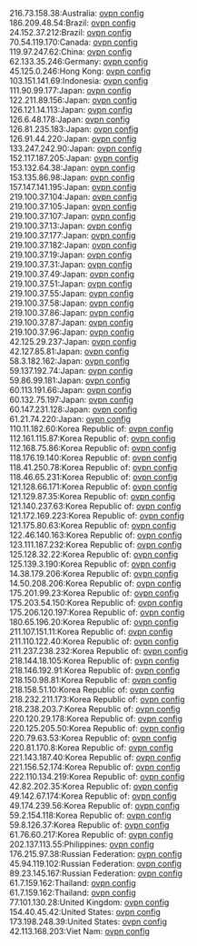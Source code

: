 216.73.158.38:Australia: [ovpn config](vpn/216_73_158_38.ovpn)  
186.209.48.54:Brazil: [ovpn config](vpn/186_209_48_54.ovpn)  
24.152.37.212:Brazil: [ovpn config](vpn/24_152_37_212.ovpn)  
70.54.119.170:Canada: [ovpn config](vpn/70_54_119_170.ovpn)  
119.97.247.62:China: [ovpn config](vpn/119_97_247_62.ovpn)  
62.133.35.246:Germany: [ovpn config](vpn/62_133_35_246.ovpn)  
45.125.0.246:Hong Kong: [ovpn config](vpn/45_125_0_246.ovpn)  
103.151.141.69:Indonesia: [ovpn config](vpn/103_151_141_69.ovpn)  
111.90.99.177:Japan: [ovpn config](vpn/111_90_99_177.ovpn)  
122.211.89.156:Japan: [ovpn config](vpn/122_211_89_156.ovpn)  
126.121.14.113:Japan: [ovpn config](vpn/126_121_14_113.ovpn)  
126.6.48.178:Japan: [ovpn config](vpn/126_6_48_178.ovpn)  
126.81.235.183:Japan: [ovpn config](vpn/126_81_235_183.ovpn)  
126.91.44.220:Japan: [ovpn config](vpn/126_91_44_220.ovpn)  
133.247.242.90:Japan: [ovpn config](vpn/133_247_242_90.ovpn)  
152.117.187.205:Japan: [ovpn config](vpn/152_117_187_205.ovpn)  
153.132.64.38:Japan: [ovpn config](vpn/153_132_64_38.ovpn)  
153.135.86.98:Japan: [ovpn config](vpn/153_135_86_98.ovpn)  
157.147.141.195:Japan: [ovpn config](vpn/157_147_141_195.ovpn)  
219.100.37.104:Japan: [ovpn config](vpn/219_100_37_104.ovpn)  
219.100.37.105:Japan: [ovpn config](vpn/219_100_37_105.ovpn)  
219.100.37.107:Japan: [ovpn config](vpn/219_100_37_107.ovpn)  
219.100.37.13:Japan: [ovpn config](vpn/219_100_37_13.ovpn)  
219.100.37.177:Japan: [ovpn config](vpn/219_100_37_177.ovpn)  
219.100.37.182:Japan: [ovpn config](vpn/219_100_37_182.ovpn)  
219.100.37.19:Japan: [ovpn config](vpn/219_100_37_19.ovpn)  
219.100.37.31:Japan: [ovpn config](vpn/219_100_37_31.ovpn)  
219.100.37.49:Japan: [ovpn config](vpn/219_100_37_49.ovpn)  
219.100.37.51:Japan: [ovpn config](vpn/219_100_37_51.ovpn)  
219.100.37.55:Japan: [ovpn config](vpn/219_100_37_55.ovpn)  
219.100.37.58:Japan: [ovpn config](vpn/219_100_37_58.ovpn)  
219.100.37.86:Japan: [ovpn config](vpn/219_100_37_86.ovpn)  
219.100.37.87:Japan: [ovpn config](vpn/219_100_37_87.ovpn)  
219.100.37.96:Japan: [ovpn config](vpn/219_100_37_96.ovpn)  
42.125.29.237:Japan: [ovpn config](vpn/42_125_29_237.ovpn)  
42.127.85.81:Japan: [ovpn config](vpn/42_127_85_81.ovpn)  
58.3.182.162:Japan: [ovpn config](vpn/58_3_182_162.ovpn)  
59.137.192.74:Japan: [ovpn config](vpn/59_137_192_74.ovpn)  
59.86.99.181:Japan: [ovpn config](vpn/59_86_99_181.ovpn)  
60.113.191.66:Japan: [ovpn config](vpn/60_113_191_66.ovpn)  
60.132.75.197:Japan: [ovpn config](vpn/60_132_75_197.ovpn)  
60.147.231.128:Japan: [ovpn config](vpn/60_147_231_128.ovpn)  
61.21.74.220:Japan: [ovpn config](vpn/61_21_74_220.ovpn)  
110.11.182.60:Korea Republic of: [ovpn config](vpn/110_11_182_60.ovpn)  
112.161.115.87:Korea Republic of: [ovpn config](vpn/112_161_115_87.ovpn)  
112.168.75.86:Korea Republic of: [ovpn config](vpn/112_168_75_86.ovpn)  
118.176.19.140:Korea Republic of: [ovpn config](vpn/118_176_19_140.ovpn)  
118.41.250.78:Korea Republic of: [ovpn config](vpn/118_41_250_78.ovpn)  
118.46.65.231:Korea Republic of: [ovpn config](vpn/118_46_65_231.ovpn)  
121.128.66.171:Korea Republic of: [ovpn config](vpn/121_128_66_171.ovpn)  
121.129.87.35:Korea Republic of: [ovpn config](vpn/121_129_87_35.ovpn)  
121.140.237.63:Korea Republic of: [ovpn config](vpn/121_140_237_63.ovpn)  
121.172.169.223:Korea Republic of: [ovpn config](vpn/121_172_169_223.ovpn)  
121.175.80.63:Korea Republic of: [ovpn config](vpn/121_175_80_63.ovpn)  
122.46.140.163:Korea Republic of: [ovpn config](vpn/122_46_140_163.ovpn)  
123.111.187.232:Korea Republic of: [ovpn config](vpn/123_111_187_232.ovpn)  
125.128.32.22:Korea Republic of: [ovpn config](vpn/125_128_32_22.ovpn)  
125.139.3.190:Korea Republic of: [ovpn config](vpn/125_139_3_190.ovpn)  
14.38.179.206:Korea Republic of: [ovpn config](vpn/14_38_179_206.ovpn)  
14.50.208.206:Korea Republic of: [ovpn config](vpn/14_50_208_206.ovpn)  
175.201.99.23:Korea Republic of: [ovpn config](vpn/175_201_99_23.ovpn)  
175.203.54.150:Korea Republic of: [ovpn config](vpn/175_203_54_150.ovpn)  
175.206.120.197:Korea Republic of: [ovpn config](vpn/175_206_120_197.ovpn)  
180.65.196.20:Korea Republic of: [ovpn config](vpn/180_65_196_20.ovpn)  
211.107.151.11:Korea Republic of: [ovpn config](vpn/211_107_151_11.ovpn)  
211.110.122.40:Korea Republic of: [ovpn config](vpn/211_110_122_40.ovpn)  
211.237.238.232:Korea Republic of: [ovpn config](vpn/211_237_238_232.ovpn)  
218.144.18.105:Korea Republic of: [ovpn config](vpn/218_144_18_105.ovpn)  
218.146.192.91:Korea Republic of: [ovpn config](vpn/218_146_192_91.ovpn)  
218.150.98.81:Korea Republic of: [ovpn config](vpn/218_150_98_81.ovpn)  
218.158.51.10:Korea Republic of: [ovpn config](vpn/218_158_51_10.ovpn)  
218.232.211.173:Korea Republic of: [ovpn config](vpn/218_232_211_173.ovpn)  
218.238.203.7:Korea Republic of: [ovpn config](vpn/218_238_203_7.ovpn)  
220.120.29.178:Korea Republic of: [ovpn config](vpn/220_120_29_178.ovpn)  
220.125.205.50:Korea Republic of: [ovpn config](vpn/220_125_205_50.ovpn)  
220.79.63.53:Korea Republic of: [ovpn config](vpn/220_79_63_53.ovpn)  
220.81.170.8:Korea Republic of: [ovpn config](vpn/220_81_170_8.ovpn)  
221.143.187.40:Korea Republic of: [ovpn config](vpn/221_143_187_40.ovpn)  
221.156.52.174:Korea Republic of: [ovpn config](vpn/221_156_52_174.ovpn)  
222.110.134.219:Korea Republic of: [ovpn config](vpn/222_110_134_219.ovpn)  
42.82.202.35:Korea Republic of: [ovpn config](vpn/42_82_202_35.ovpn)  
49.142.67.174:Korea Republic of: [ovpn config](vpn/49_142_67_174.ovpn)  
49.174.239.56:Korea Republic of: [ovpn config](vpn/49_174_239_56.ovpn)  
59.2.154.118:Korea Republic of: [ovpn config](vpn/59_2_154_118.ovpn)  
59.8.126.37:Korea Republic of: [ovpn config](vpn/59_8_126_37.ovpn)  
61.76.60.217:Korea Republic of: [ovpn config](vpn/61_76_60_217.ovpn)  
202.137.113.55:Philippines: [ovpn config](vpn/202_137_113_55.ovpn)  
176.215.97.38:Russian Federation: [ovpn config](vpn/176_215_97_38.ovpn)  
45.94.119.102:Russian Federation: [ovpn config](vpn/45_94_119_102.ovpn)  
89.23.145.167:Russian Federation: [ovpn config](vpn/89_23_145_167.ovpn)  
61.7.159.162:Thailand: [ovpn config](vpn/61_7_159_162.ovpn)  
61.7.159.162:Thailand: [ovpn config](vpn/61_7_159_162.ovpn)  
77.101.130.28:United Kingdom: [ovpn config](vpn/77_101_130_28.ovpn)  
154.40.45.42:United States: [ovpn config](vpn/154_40_45_42.ovpn)  
173.198.248.39:United States: [ovpn config](vpn/173_198_248_39.ovpn)  
42.113.168.203:Viet Nam: [ovpn config](vpn/42_113_168_203.ovpn)  
